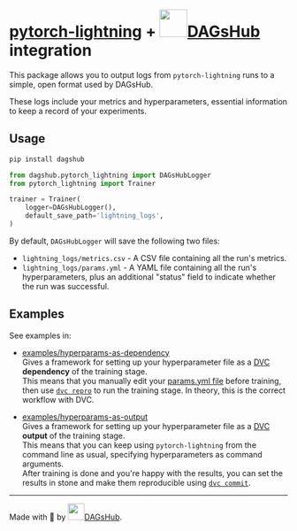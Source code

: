 # [pytorch-lightning](https://github.com/williamFalcon/pytorch-lightning/) + [<img src="https://dagshub.com/img/favicon.svg" width=50 alt=""/>DAGsHub](https://dagshub.com) integration

This package allows you to output logs from `pytorch-lightning` runs to a simple, open format used by DAGsHub.

These logs include your metrics and hyperparameters, essential information to keep a record of your experiments.

## Usage
```bash
pip install dagshub
```
```python
from dagshub.pytorch_lightning import DAGsHubLogger
from pytorch_lightning import Trainer

trainer = Trainer(
    logger=DAGsHubLogger(),
    default_save_path='lightning_logs',
)
```

By default, `DAGsHubLogger` will save the following two files:
* `lightning_logs/metrics.csv` - A CSV file containing all the run's metrics.
* `lightning_logs/params.yml` - A YAML file containing all the run's hyperparameters, plus an additional "status" field to
    indicate whether the run was successful.

## Examples

See examples in:
* [examples/hyperparams-as-dependency](/examples/pytorch-lightning/hyperparams-as-dependency/) <br/>
    Gives a framework for setting up your hyperparameter file as a [DVC](https://dvc.org) __dependency__ of the training stage. <br/>
    This means that you manually edit your [params.yml file](../../examples/pytorch-lightning/hyperparams-as-dependency/params.yml) before training,
    then use [`dvc repro`](https://dvc.org/doc/command-reference/repro) to run the training stage.
    In theory, this is the correct workflow with DVC.
    
* [examples/hyperparams-as-output](/examples/pytorch-lightning/hyperparams-as-output/) <br/>
    Gives a framework for setting up your hyperparameter file as a [DVC](https://dvc.org) __output__ of the training stage. <br/>
    This means that you can keep using `pytorch-lightning` from the command line as usual, specifying hyperparameters as
    command arguments. <br/>
    After training is done and you're happy with the results, you can set the results in stone and make them reproducible
    using [`dvc commit`](https://dvc.org/doc/command-reference/commit).

---

Made with 🐶 by [<img src="https://dagshub.com/img/favicon.svg" width=30 alt=""/>DAGsHub](https://dagshub.com/).
